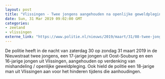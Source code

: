 ```yaml
---
layout: post
title: "Vlissingen - Twee jongens aangehouden na openlijke geweldpleging en één voor hinderen aanhouding"
date: Sun, 31 Mar 2019 09:02:00 GMT
categories: 
- zeeland 
- vlissingen 
externe_link: "https://www.politie.nl/nieuws/2019/maart/31/08-twee-jongens-aangehouden-na-openlijke-geweldpleging-en-een-voor-hinderen-aanhouding.html"
---
```


De politie heeft in de nacht van zaterdag 30 op zondag 31 maart 2019 in de Nieuwstraat twee jongens, een 17-jarige jongen uit Oost-Souburg en een 16-jarige jongen uit Vlissingen, aangehouden op verdenking van mishandeling / openlijke geweldpleging. Ook hield de politie een 18-jarige man uit Vlissingen aan voor het hinderen tijdens die aanhoudingen.
